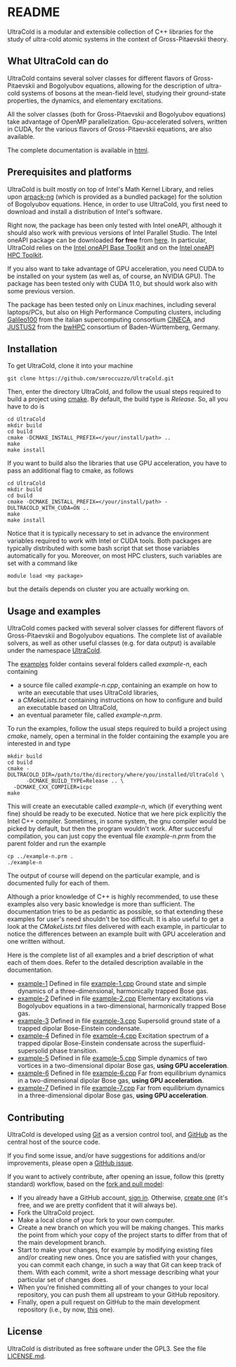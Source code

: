 # README

UltraCold is a modular and extensible collection of C++ libraries for the study of ultra-cold atomic systems in the 
context of Gross-Pitaevskii theory. 

## What UltraCold can do

UltraCold contains several solver classes for different flavors of Gross-Pitaevskii and Bogolyubov equations, allowing
for the description of ultra-cold systems of bosons at the mean-field level, studying their ground-state properties,
the dynamics, and elementary excitations.

All the solver classes (both for Gross-Pitaevskii and Bogolyubov equations) take advantage of OpenMP parallelization.
Gpu-accelerated solvers, written in CUDA, for the various flavors of Gross-Pitaevskii equations, are also available. 

The complete documentation is available in [html](https://smroccuzzo.github.io/UltraCold).

## Prerequisites and platforms

UltraCold is built mostly on top of Intel's Math Kernel Library, and relies
upon [arpack-ng](https://github.com/opencollab/arpack-ng) (which is provided as a bundled package) for the solution of 
Bogolyubov equations. Hence, in order to use UltraCold, you first need to download and install a distribution of Intel's
software. 

Right now, the package has been only tested with Intel oneAPI, although it should also work with previous versions 
of Intel Parallel Studio. The Intel oneAPI package can be downloaded **for free** from
[here](https://www.intel.com/content/www/us/en/developer/tools/oneapi/toolkits.html). 
In particular, UltraCold relies on the
[Intel oneAPI Base Toolkit](https://www.intel.com/content/www/us/en/developer/tools/oneapi/base-toolkit-download.html) 
and on the
[Intel oneAPI HPC Toolkit](https://www.intel.com/content/www/us/en/developer/tools/oneapi/hpc-toolkit-download.html).

If you also want to take advantage of GPU acceleration, you need CUDA to be installed on your system (as well as, of 
course, an NVIDIA GPU). The package has been tested only with CUDA 11.0, but should work also with some previous 
version.

The package has been tested only on Linux machines, including several laptops/PCs, but also on High Performance 
Computing clusters, including [Galileo100](https://www.hpc.cineca.it/hardware/galileo100) from the italian 
supercomputing consortium [CINECA](https://www.cineca.it/), and 
[JUSTUS2](https://wiki.bwhpc.de/e/Category:BwForCluster_JUSTUS_2) from the [bwHPC](https://wiki.bwhpc.de/e/Main_Page) 
consortium of Baden-Württemberg, Germany. 

## Installation

To get UltraCold, clone it into your machine

    git clone https://github.com/smroccuzzo/UltraCold.git

Then, enter the directory UltraCold, and follow the usual steps required to build a project using
[cmake](https://cmake.org/). By default, the build type is *Release*. So, all you have to do is

    cd UltraCold
    mkdir build
    cd build
    cmake -DCMAKE_INSTALL_PREFIX=</your/install/path> ..
    make
    make install

If you want to build also the libraries that use GPU acceleration, you have to pass an additional flag to cmake, as follows

    cd UltraCold
    mkdir build
    cd build
    cmake -DCMAKE_INSTALL_PREFIX=</your/install/path> -DULTRACOLD_WITH_CUDA=ON ..
    make
    make install

Notice that it is typically necessary to set in advance the environment variables required to work with Intel or CUDA 
tools. Both packages are typically distributed with some bash script that set those variables automatically for you. 
Moreover, on most HPC clusters, such variables are set with a command like 
    
    module load <my package>

but the details depends on cluster you are actually working on.

##  Usage and examples

UltraCold comes packed with several solver classes for different flavors of Gross-Pitaevskii and Bogolyubov
equations. The complete list of available solvers, as well as other useful classes (e.g. for data output) is
available under the namespace [UltraCold](https://smroccuzzo.github.io/UltraCold/html/namespace_ultra_cold.html). 

The [examples](./examples) folder contains several folders called *example-n*, each containing

- a source file called *example-n.cpp*, containing an example on how to write an executable that uses UltraCold 
  libraries,
- a *CMakeLists.txt* containing instructions on how to configure and build an executable based on
  UltraCold,
- an eventual parameter file, called *example-n.prm*.

To run the examples, follow the usual steps required to build a project using *cmake*, namely, open a
terminal in the folder containing the example you are interested in and type

    mkdir build
    cd build
    cmake -DULTRACOLD_DIR=/path/to/the/directory/where/you/installed/UltraCold \
          -DCMAKE_BUILD_TYPE=Release .. \
	  -DCMAKE_CXX_COMPILER=icpc
    make

This will create an executable called *example-n*, which (if everything went fine) should be ready to be
executed. Notice that we here pick explicitly the Intel C++ compiler. Sometimes, in some system, the gnu 
compiler would be picked by default, but then the program wouldn't work. 
After succesful compilation, you can just copy the eventual file *example-n.prm* from the parent folder 
and run the example

    cp ../example-n.prm .
    ./example-n

The output of course will depend on the particular example, and is documented fully for each of them.

Although a prior knowledge of C++ is highly recommended, to use these examples also very basic knowledge is more
than sufficient. The documentation tries to be as pedantic as possible, so that extending these examples for user's
need shouldn't be too difficult. It is also useful to get a look at the *CMakeLists.txt* files delivered with each 
example, in particular to notice the differences between an example built with GPU acceleration and one written without.

Here is the complete list of all examples and a brief description of what each of them does. Refer to the detailed
description available in the documentation.

- [example-1](./examples/example-1) Defined in file [example-1.cpp](./examples/example-1/example-1.cpp) Ground state 
 and simple dynamics of a three-dimensional, harmonically trapped Bose gas.
- [example-2](./examples/example-2) Defined in file [example-2.cpp](./examples/example-2/example-2.cpp) Elementary 
  excitations via Bogolyubov equations in a two-dimensional, harmonically trapped Bose gas.
- [example-3](./examples/example-3) Defined in file [example-3.cpp](./examples/example-3/example-3.cpp) Supersolid 
  ground state of a trapped dipolar Bose-Einstein condensate.
- [example-4](./examples/example-4) Defined in file [example-4.cpp](./examples/example-4/example-4.cpp) Excitation 
spectrum of a trapped dipolar Bose-Einstein condensate across the superfluid-supersolid phase transition.
- [example-5](./examples/example-5) Defined in file [example-5.cpp](./examples/example-5/example-5.cpp) Simple dynamics 
of two vortices in a two-dimensional dipolar Bose gas, **using GPU acceleration**.
- [example-6](./examples/example-6) Defined in file [example-6.cpp](./examples/example-6/example-6.cpp) Far from equilibrium 
dynamics in a two-dimensional dipolar Bose gas, **using GPU acceleration**.
- [example-7](./examples/example-7) Defined in file [example-7.cpp](./examples/example-7/example-7.cpp) Far from equilibrium 
dynamics in a three-dimensional dipolar Bose gas, **using GPU acceleration**.

## Contributing

UltraCold is developed using [Git](https://git-scm.com/) as a version control tool, and [GitHub](https://github.com) as
the central host of the source code.

If you find some issue, and/or have suggestions for additions and/or improvements, please open a 
[GitHub issue](https://docs.github.com/en/issues/tracking-your-work-with-issues).

If you want to actively contribute, after opening an issue, follow this (pretty standard) workflow, based on the 
[fork and pull model](https://docs.github.com/en/pull-requests/collaborating-with-pull-requests/getting-started/about-collaborative-development-models):

- If you already have a GitHub account, [sign in](https://github.com/login). Otherwise, 
[create one](https://github.com/signup?ref_cta=Sign+up&ref_loc=header+logged+out&ref_page=%2F&source=header-home)
(it's free, and we are pretty confident that it will always be).
- Fork the UltraCold project.
- Make a local clone of your fork to your own computer.
- Create a new branch on which you will be making changes. This marks the point from which your copy of the project
starts to differ from that of the main development branch. 
- Start to make your changes, for example by modifying existing files and/or creating new ones. Once you are
satisfied with your changes, you can commit each change, in such a way that Git can keep track of them. With each commit,
write a short message describing what your particular set of changes does.
- When you're finished committing all of your changes to your local repository, you can push them all upstream to your
GitHub repository.
- Finally, open a pull request on GitHub to the main development repository (i.e., by now,
[this](https://github.com/smroccuzzo/UltraCold) one). 

## License 

UltraCold is distributed as free software under the GPL3. See the file [LICENSE.md](./LICENSE.md).
